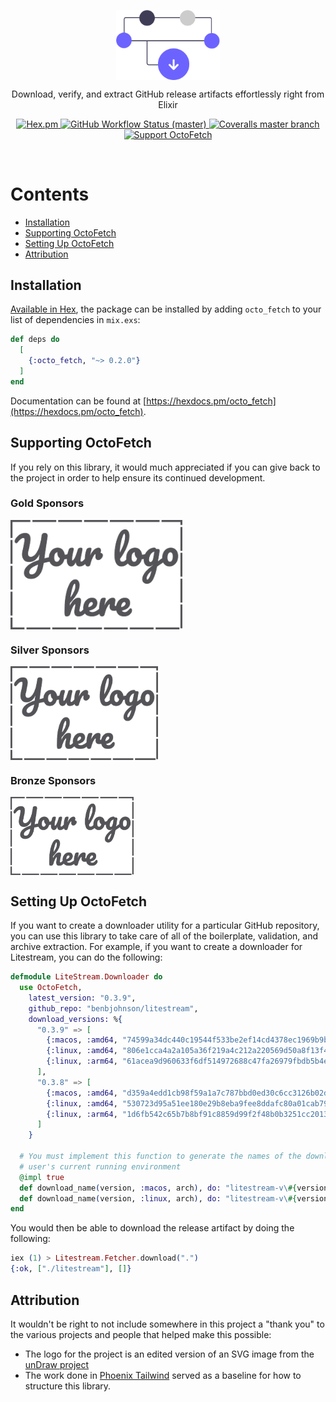 <!--START-->
<p align="center">
  <img align="center" width="33%" src="guides/images/logo.svg" alt="OctoFetch Logo">
</p>

<p align="center">
  Download, verify, and extract GitHub release artifacts effortlessly right from Elixir
</p>

<p align="center">
  <a href="https://hex.pm/packages/octo_fetch">
    <img alt="Hex.pm" src="https://img.shields.io/hexpm/v/octo_fetch?style=for-the-badge">
  </a>

  <a href="https://github.com/akoutmos/octo_fetch/actions">
    <img alt="GitHub Workflow Status (master)"
    src="https://img.shields.io/github/workflow/status/akoutmos/octo_fetch/OctoFetch%20CI/master?label=Build%20Status&style=for-the-badge">
  </a>

  <a href="https://coveralls.io/github/akoutmos/octo_fetch?branch=master">
    <img alt="Coveralls master branch" src="https://img.shields.io/coveralls/github/akoutmos/octo_fetch/master?style=for-the-badge">
  </a>

  <a href="https://github.com/sponsors/akoutmos">
    <img alt="Support OctoFetch" src="https://img.shields.io/badge/Support%20the%20project-%E2%9D%A4-lightblue?style=for-the-badge">
  </a>
</p>

<br>
<!--END-->

# Contents

- [Installation](#installation)
- [Supporting OctoFetch](#supporting-octofetch)
- [Setting Up OctoFetch](#setting-up-octofetch)
- [Attribution](#attribution)

## Installation

[Available in Hex](https://hex.pm/packages/octo_fetch), the package can be installed by adding
`octo_fetch` to your list of dependencies in `mix.exs`:

```elixir
def deps do
  [
    {:octo_fetch, "~> 0.2.0"}
  ]
end
```

Documentation can be found at [https://hexdocs.pm/octo_fetch](https://hexdocs.pm/octo_fetch).

## Supporting OctoFetch

If you rely on this library, it would much appreciated if you can give back to the project in order to help
ensure its continued development.

### Gold Sponsors

<a href="https://github.com/sponsors/akoutmos/sponsorships?sponsor=akoutmos&tier_id=58083">
  <img align="center" height="175" src="guides/images/your_logo_here.png" alt="Support the project">
</a>

### Silver Sponsors

<a href="https://github.com/sponsors/akoutmos/sponsorships?sponsor=akoutmos&tier_id=58082">
  <img align="center" height="150" src="guides/images/your_logo_here.png" alt="Support the project">
</a>

### Bronze Sponsors

<a href="https://github.com/sponsors/akoutmos/sponsorships?sponsor=akoutmos&tier_id=17615">
  <img align="center" height="125" src="guides/images/your_logo_here.png" alt="Support the project">
</a>

## Setting Up OctoFetch

If you want to create a downloader utility for a particular GitHub repository, you can use this library
to take care of all of the boilerplate, validation, and archive extraction. For example, if you want to create
a downloader for Litestream, you can do the following:

```elixir
defmodule LiteStream.Downloader do
  use OctoFetch,
    latest_version: "0.3.9",
    github_repo: "benbjohnson/litestream",
    download_versions: %{
      "0.3.9" => [
        {:macos, :amd64, "74599a34dc440c19544f533be2ef14cd4378ec1969b9b4fcfd24158946541869"},
        {:linux, :amd64, "806e1cca4a2a105a36f219a4c212a220569d50a8f13f45f38ebe49e6699ab99f"},
        {:linux, :arm64, "61acea9d960633f6df514972688c47fa26979fbdb5b4e81ebc42f4904394c5c5"}
      ],
      "0.3.8" => [
        {:macos, :amd64, "d359a4edd1cb98f59a1a7c787bbd0ed30c6cc3126b02deb05a0ca501ff94a46a"},
        {:linux, :amd64, "530723d95a51ee180e29b8eba9fee8ddafc80a01cab7965290fb6d6fc31381b3"},
        {:linux, :arm64, "1d6fb542c65b7b8bf91c8859d99f2f48b0b3251cc201341281f8f2c686dd81e2"}
      ]
    }

  # You must implement this function to generate the names of the downloads based on the
  # user's current running environment
  @impl true
  def download_name(version, :macos, arch), do: "litestream-v\#{version}-darwin-\#{arch}.zip"
  def download_name(version, :linux, arch), do: "litestream-v\#{version}-linux-\#{arch}.tar.gz"
end
```

You would then be able to download the release artifact by doing the following:

```elixir
iex (1) > Litestream.Fetcher.download(".")
{:ok, ["./litestream"], []}
```

## Attribution

It wouldn't be right to not include somewhere in this project a "thank you" to the various projects and people that
helped make this possible:

- The logo for the project is an edited version of an SVG image from the [unDraw project](https://undraw.co/)
- The work done in [Phoenix Tailwind](https://github.com/phoenixframework/tailwind) served as a baseline for how to
  structure this library.
